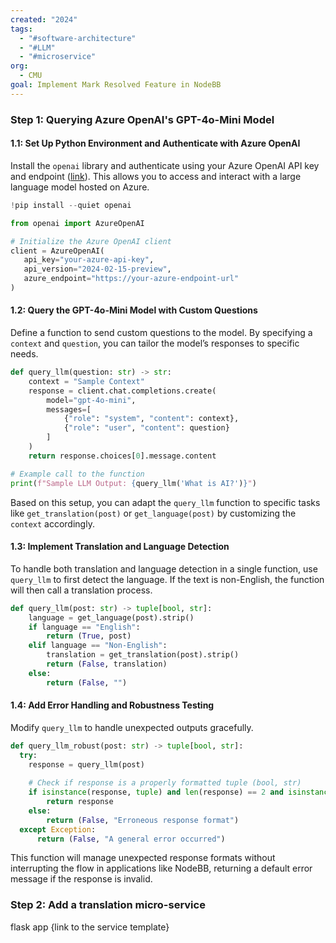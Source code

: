 ```yaml
---
created: "2024"
tags:
  - "#software-architecture"
  - "#LLM"
  - "#microservice"
org:
  - CMU
goal: Implement Mark Resolved Feature in NodeBB
---
```

### Step 1: Querying Azure OpenAI's GPT-4o-Mini Model

#### 1.1: Set Up Python Environment and Authenticate with Azure OpenAI

Install the `openai` library and authenticate using your Azure OpenAI API key and endpoint ([link](https://docs.google.com/document/d/1HFLFTBMLOc10nDHbHdeBsaZxHfbZFSjQEKlzyir39FQ/edit?usp=sharing)). This allows you to access and interact with a large language model hosted on Azure.

```python
!pip install --quiet openai

from openai import AzureOpenAI

# Initialize the Azure OpenAI client
client = AzureOpenAI(
   api_key="your-azure-api-key",  
   api_version="2024-02-15-preview",
   azure_endpoint="https://your-azure-endpoint-url"  
)
```
#### 1.2: Query the GPT-4o-Mini Model with Custom Questions

Define a function to send custom questions to the model. By specifying a `context` and `question`, you can tailor the model’s responses to specific needs.

```python
def query_llm(question: str) -> str:
    context = "Sample Context"
    response = client.chat.completions.create(
        model="gpt-4o-mini",  
        messages=[
            {"role": "system", "content": context},
            {"role": "user", "content": question}
        ]
    )
    return response.choices[0].message.content

# Example call to the function
print(f"Sample LLM Output: {query_llm('What is AI?')}")
```

Based on this setup, you can adapt the `query_llm` function to specific tasks like `get_translation(post)` or `get_language(post)` by customizing the `context` accordingly.

#### 1.3: Implement Translation and Language Detection

To handle both translation and language detection in a single function, use `query_llm` to first detect the language. If the text is non-English, the function will then call a translation process.

  ```python
  def query_llm(post: str) -> tuple[bool, str]:
      language = get_language(post).strip()
      if language == "English":
          return (True, post)
      elif language == "Non-English":
          translation = get_translation(post).strip()
          return (False, translation)
      else:
          return (False, "")
  ```

#### 1.4: Add Error Handling and Robustness Testing

Modify `query_llm` to handle unexpected outputs gracefully. 

  ```python
def query_llm_robust(post: str) -> tuple[bool, str]:
	try:
	  response = query_llm(post)
	
	  # Check if response is a properly formatted tuple (bool, str)
	  if isinstance(response, tuple) and len(response) == 2 and isinstance(response[0], bool) and isinstance(response[1], str):
		  return response
	  else:
		  return (False, "Erroneous response format")
	except Exception:
		return (False, "A general error occurred")
  ```

This function will manage unexpected response formats without interrupting the flow in applications like NodeBB, returning a default error message if the response is invalid.

### Step 2: Add a translation micro-service

flask app
{link to the service template}